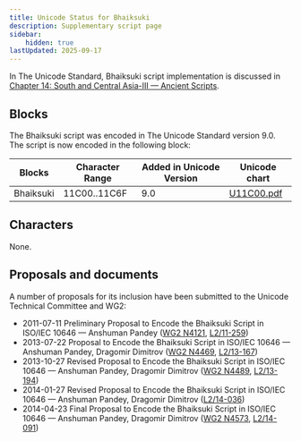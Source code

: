 ```yaml
---
title: Unicode Status for Bhaiksuki
description: Supplementary script page
sidebar:
    hidden: true
lastUpdated: 2025-09-17
---
```


In The Unicode Standard, Bhaiksuki script implementation is discussed in [Chapter 14: South and Central Asia-III — Ancient Scripts](https://www.unicode.org/versions/latest/core-spec/chapter-14/#G40424).

## Blocks

The Bhaiksuki script was encoded in The Unicode Standard version 9.0. The script is now encoded in the following block:

| Blocks | Character Range | Added in Unicode Version | Unicode chart |
| ------ | --------------- | ------------------------ | ------------- |
| Bhaiksuki  | 11C00..11C6F | 9.0 | [U11C00.pdf](http://www.unicode.org/charts/PDF/U11C00.pdf) |

## Characters

None.

## Proposals and documents

A number of proposals for its inclusion have been submitted to the Unicode Technical Committee and WG2:
- 2011-07-11 Preliminary Proposal to Encode the Bhaiksuki Script in ISO/IEC 10646 — Anshuman Pandey ([WG2 N4121](https://www.unicode.org/wg2/docs/n4121.pdf), [L2/11-259](http://www.unicode.org/cgi-bin/GetMatchingDocs.pl?L2/11-259))
- 2013-07-22 Proposal to Encode the Bhaiksuki Script in ISO/IEC 10646 — Anshuman Pandey, Dragomir Dimitrov ([WG2 N4469](https://www.unicode.org/wg2/docs/n4469.pdf), [L2/13-167](http://www.unicode.org/cgi-bin/GetMatchingDocs.pl?L2/13-167))
- 2013-10-27 Revised Proposal to Encode the Bhaiksuki Script in ISO/IEC 10646 — Anshuman Pandey, Dragomir Dimitrov ([WG2 N4489](https://www.unicode.org/wg2/docs/n4489.pdf), [L2/13-194](http://www.unicode.org/cgi-bin/GetMatchingDocs.pl?L2/13-194))
- 2014-01-27 Revised Proposal to Encode the Bhaiksuki Script in ISO/IEC 10646 — Anshuman Pandey, Dragomir Dimitrov ([L2/14-036](http://www.unicode.org/cgi-bin/GetMatchingDocs.pl?L2/14-036))
- 2014-04-23 Final Proposal to Encode the Bhaiksuki Script in ISO/IEC 10646 — Anshuman Pandey, Dragomir Dimitrov ([WG2 N4573](https://www.unicode.org/wg2/docs/n4573.pdf), [L2/14-091](http://www.unicode.org/cgi-bin/GetMatchingDocs.pl?L2/14-091))
